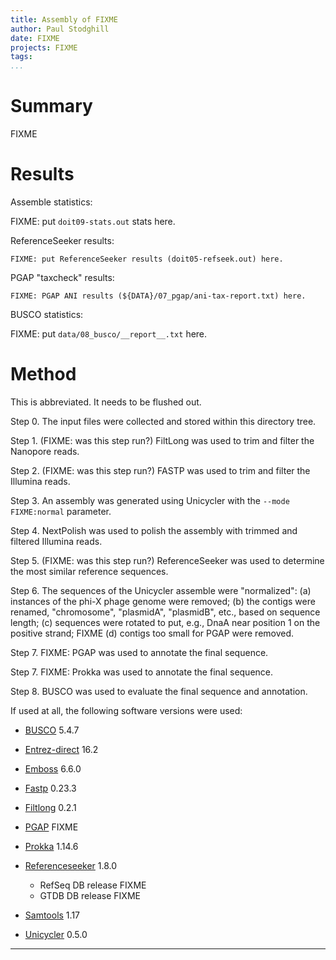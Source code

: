 ```yaml
---
title: Assembly of FIXME
author: Paul Stodghill
date: FIXME
projects: FIXME
tags: 
...
```


# Summary

FIXME

# Results

Assemble statistics:

FIXME: put `doit09-stats.out` stats here.

ReferenceSeeker results:

~~~
FIXME: put ReferenceSeeker results (doit05-refseek.out) here.
~~~

PGAP "taxcheck" results:

~~~
FIXME: PGAP ANI results (${DATA}/07_pgap/ani-tax-report.txt) here.
~~~

BUSCO statistics:

FIXME: put `data/08_busco/__report__.txt` here.

# Method

This is abbreviated. It needs to be flushed out.

Step 0. The input files were collected and stored within this directory
tree.

Step 1. (FIXME: was this step run?) FiltLong was used to trim and filter the
Nanopore reads.

Step 2. (FIXME: was this step run?) FASTP was used to trim and filter
the Illumina reads.

Step 3. An assembly was generated using Unicycler with the `--mode
FIXME:normal` parameter.

Step 4. NextPolish was used to polish the assembly with trimmed and
filtered Illumina reads.

Step 5. (FIXME: was this step run?) ReferenceSeeker was used to
determine the most similar reference sequences.

Step 6. The sequences of the Unicycler assemble were "normalized":
(a) instances of the phi-X phage genome were removed; (b) the contigs
were renamed, "chromosome", "plasmidA", "plasmidB", etc., based on
sequence length; (c) sequences were rotated to put, e.g., DnaA near
position 1 on the positive strand; FIXME (d) contigs too small for
PGAP were removed.

Step 7. FIXME: PGAP was used to annotate the final sequence.

Step 7. FIXME: Prokka was used to annotate the final sequence.

Step 8. BUSCO was used to evaluate the final sequence and annotation.

If used at all, the following software versions were used:

- [BUSCO](https://busco.ezlab.org/) 5.4.7
- [Entrez-direct](ftp://ftp.ncbi.nlm.nih.gov/entrez/entrezdirect/versions/) 16.2
- [Emboss](http://emboss.sourceforge.net) 6.6.0
- [Fastp](https://github.com/OpenGene/fastp) 0.23.3
- [Filtlong](https://github.com/rrwick/Filtlong) 0.2.1
- [PGAP](https://github.com/ncbi/pgap) FIXME
- [Prokka](https://github.com/tseemann/prokka) 1.14.6
- [Referenceseeker](https://github.com/oschwengers/referenceseeker) 1.8.0

    + RefSeq DB release FIXME
    + GTDB DB release FIXME

- [Samtools](https://github.com/samtools/samtools) 1.17
- [Unicycler](https://github.com/rrwick/Unicycler) 0.5.0

------------------------------------------------------------------------


